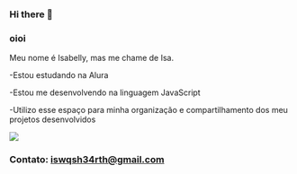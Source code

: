 ### Hi there 👋
### oioi

Meu nome é Isabelly, mas me chame de Isa.

-Estou estudando na Alura

-Estou me desenvolvendo na linguagem JavaScript

-Utilizo esse espaço para minha organização e compartilhamento dos meu projetos desenvolvidos

![]([https://media.tenor.com/dVzwsfQxks0AAAAd/cursed-hello-kitty-balloon-hello-kitty.gif](https://media.tenor.com/dVzwsfQxks0AAAAM/cursed-hello-kitty-balloon-hello-kitty.gif)https://media.tenor.com/dVzwsfQxks0AAAAM/cursed-hello-kitty-balloon-hello-kitty.gif)

### Contato: iswqsh34rth@gmail.com

